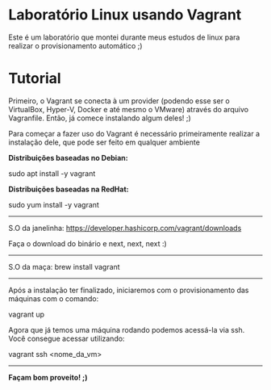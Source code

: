 # Laboratório Linux usando Vagrant

Este é um laboratório que montei durante meus estudos de linux para realizar o provisionamento automático ;)

# Tutorial

Primeiro, o Vagrant se conecta à um provider (podendo esse ser o VirtualBox, Hyper-V, Docker e até mesmo o VMware) através do arquivo Vagranfile. Então, já comece instalando algum deles! ;)

Para começar a fazer uso do Vagrant é necessário primeiramente realizar a instalação dele, que pode ser feito em qualquer ambiente

**Distribuições baseadas no Debian:**

sudo apt install -y vagrant

**Distribuições baseadas na RedHat:**

sudo yum install -y vagrant

--------------------------------------------------------------------

S.O da janelinha: https://developer.hashicorp.com/vagrant/downloads

Faça o download do binário e next, next, next :)

--------------------------------------------------------------------

S.O da maça: brew install vagrant

--------------------------------------------------------------------

Após a instalação ter finalizado, iniciaremos com o provisionamento das máquinas com o comando:

vagrant up

Agora que já temos uma máquina rodando podemos acessá-la via ssh. Você consegue acessar utilizando:

vagrant ssh <nome_da_vm>

--------------------------------------------------------------------
**Façam bom proveito! ;)**
